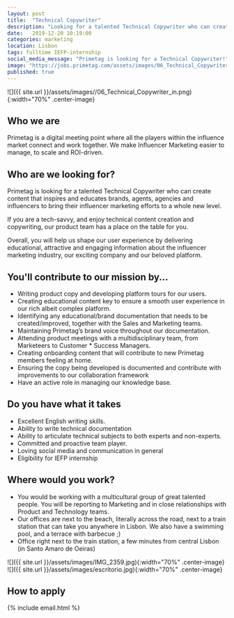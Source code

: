 ```yaml
---
layout: post
title:  "Technical Copywriter"
description: "Looking for a talented Technical Copywriter who can create content that inspires and educates brands, agents, agencies and influencers"
date:   2019-12-20 10:19:00
categories: marketing
location: Lisbon
tags: fulltime IEFP-internship
social_media_message: "Primetag is looking for a Technical Copywriter!"
image: "https://jobs.primetag.com/assets/images/06_Technical_Copywriter_in.png"
published: true
---
```


![]({{ site.url }}/assets/images//06_Technical_Copywriter_in.png){:width="70%" .center-image}

## **Who we are** ##

Primetag is a digital meeting point where all the players within the influence market connect and work together. We make Influencer Marketing easier to manage, to scale and ROI-driven.



## **Who are we looking for?** ##

Primetag is looking for a talented Technical Copywriter who can create content that inspires and educates brands, agents, agencies and influencers to bring their influencer marketing efforts to a whole new level. 

If you are a tech-savvy, and enjoy technical content creation and copywriting, our product team has a place on the table for you.

Overall, you will help us shape our user experience by delivering educational, attractive and engaging information about the influencer marketing industry, our exciting company and our beloved platform.


## **You'll contribute to our mission by...** ##

* Writing product copy and developing platform tours for our users.
* Creating educational content key to ensure a smooth user experience in our rich albeit complex platform.
* Identifying any educational/brand documentation that needs to be created/improved, together with the Sales and Marketing teams. 
* Maintaining Primetag’s brand voice throughout our documentation.
* Attending product meetings with a multidisciplinary team, from Marketeers to Customer * Success Managers.
* Creating onboarding content that will contribute to new Primetag members feeling at home.
* Ensuring the copy being developed is documented and contribute with improvements to our collaboration framework 
* Have an active role in managing our knowledge base.



## **Do you have what it takes** ##

* Excellent English writing skills.
* Ability to write technical documentation
* Ability to articulate technical subjects to both experts and non-experts.
* Committed and proactive team player.
* Loving social media and communication in general
* Eligibility for IEFP internship



## **Where would you work?** ##

* You would be working with a multicultural group of great talented people. You will be reporting to Marketing and in close relationships with Product and Technology teams. 
* Our offices are next to the beach, literally across the road, next to a train station that can take you anywhere in Lisbon. We also have a swimming pool, and a terrace with barbecue ;)
* Office right next to the train station, a few minutes from central Lisbon (in Santo Amaro de Oeiras)


![]({{ site.url }}/assets/images/IMG_2359.jpg){:width="70%" .center-image}
![]({{ site.url }}/assets/images/escritorio.jpg){:width="70%" .center-image}

## **How to apply** ##

{% include email.html %} 


